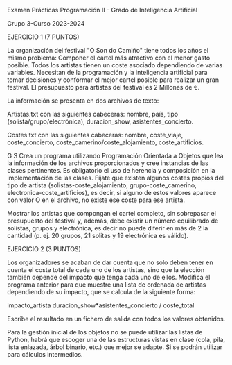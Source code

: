 Examen Prácticas Programación II - Grado de Inteligencia Artificial

Grupo 3-Curso 2023-2024

EJERCICIO 1 (7 PUNTOS)

La organización del festival "O Son do Camiño" tiene todos los años el mismo problema: Componer el cartel más atractivo con el menor gasto posible. Todos los artistas tienen un coste asociado dependiendo de varias variables. Necesitan de la programación y la inteligencia artificial para tomar decisiones y conformar el mejor cartel posible para realizar un gran festival. El presupuesto para artistas del festival es 2 Millones de €.

La información se presenta en dos archivos de texto:

Artistas.txt con las siguientes cabeceras: nombre, país, tipo (solista/grupo/electrónica), duracion_show, asistentes_concierto.

Costes.txt con las siguientes cabeceras: nombre, coste_viaje, coste_concierto, coste_camerino/coste_alojamiento, coste_artificios.

G S Crea un programa utilizando Programación Orientada a Objetos que lea la información de los archivos proporcionados y cree instancias de las clases pertinentes. Es obligatorio el uso de herencia y composición en la implementación de las clases. Fíjate que existen algunos costes propios del tipo de artista (solistas-coste_alojamiento, grupo-coste_camerino, electronica-coste_artificios), es decir, si alguno de estos valores aparece con valor O en el archivo, no existe ese coste para ese artista.

Mostrar los artistas que compongan el cartel completo, sin sobrepasar el presupuesto del festival y, además, debe existir un número equilibrado de solistas, grupos y electrónica, es decir no puede diferir en más de 2 la cantidad (p. ej. 20 grupos, 21 solitas y 19 electrónica es válido).

EJERCICIO 2 (3 PUNTOS)

Los organizadores se acaban de dar cuenta que no solo deben tener en cuenta el coste total de cada uno de los artistas, sino que la elección también depende del impacto que tenga cada uno de ellos. Modifica el programa anterior para que muestre una lista de ordenada de artistas dependiendo de su impacto, que se calcula de la siguiente forma:

impacto_artista duracion_show*asistentes_concierto / coste_total

Escribe el resultado en un fichero de salida con todos los valores obtenidos.

Para la gestión inicial de los objetos no se puede utilizar las listas de Python, habrá que escoger una de las estructuras vistas en clase (cola, pila, lista enlazada, árbol binario, etc.) que mejor se adapte. Si se podrán utilizar para cálculos intermedios.